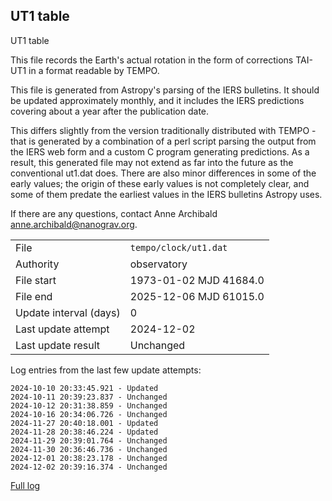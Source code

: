 
## UT1 table

UT1 table

This file records the Earth's actual rotation in the form of
corrections TAI-UT1 in a format readable by TEMPO.

This file is generated from Astropy's parsing of the IERS
bulletins. It should be updated approximately monthly, and it
includes the IERS predictions covering about a year after the
publication date.

This differs slightly from the version traditionally distributed
with TEMPO - that is generated by a combination of a perl script
parsing the output from the IERS web form and a custom C program
generating predictions. As a result, this generated file may not
extend as far into the future as the conventional ut1.dat does.
There are also minor differences in some of the early values; the
origin of these early values is not completely clear, and some of
them predate the earliest values in the IERS bulletins Astropy uses.

If there are any questions, contact Anne Archibald
<anne.archibald@nanograv.org>.

|     |     |
|:--- |:--- |
| File | `tempo/clock/ut1.dat` |
| Authority | observatory |
| File start | 1973-01-02 MJD 41684.0 |
| File end | 2025-12-06 MJD 61015.0 |
| Update interval (days) | 0 |
| Last update attempt | 2024-12-02 |
| Last update result | Unchanged |

Log entries from the last few update attempts:
```
2024-10-10 20:33:45.921 - Updated
2024-10-11 20:39:23.837 - Unchanged
2024-10-12 20:31:38.859 - Unchanged
2024-10-16 20:34:06.726 - Unchanged
2024-11-27 20:40:18.001 - Updated
2024-11-28 20:38:46.224 - Updated
2024-11-29 20:39:01.764 - Unchanged
2024-11-30 20:36:46.736 - Unchanged
2024-12-01 20:38:23.178 - Unchanged
2024-12-02 20:39:16.374 - Unchanged
```
[Full log](https://raw.githubusercontent.com/ipta/pulsar-clock-corrections/main/log/tempo/clock/ut1.dat.log)

